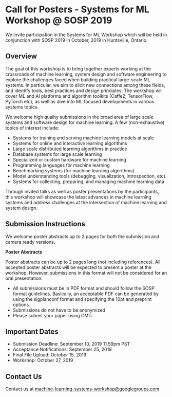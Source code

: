 # Call for Posters - Systems for ML Workshop @ SOSP 2019
We invite participation in the Systems for ML Workshop which will be held in conjunction with SOSP 2019 in October, 2019 in Huntsville, Ontario. 

## Overview

The goal of this workshop is to bring together experts working at the crossroads of machine learning, system design and software engineering to explore the challenges faced when building practical large-scale ML systems. In particular, we aim to elicit new connections among these fields, and identify tools, best practices and design principles. The workshop will cover ML and AI platforms and algorithm toolkits (Caffe2, TensorFlow, PyTorch etc), as well as dive into ML focused developments in various systems topics.
 
We welcome high quality submissions in the broad area of large scale systems and software design for machine learning.   A few (non-exhaustive) topics of interest include:
* Systems for training and serving machine learning models at scale
* Systems for online and interactive learning algorithms
* Large scale distributed learning algorithms in practice
* Database systems for large scale learning
* Specialized or custom hardware for machine learning
* Programming languages for machine learning
* Benchmarking systems (for machine learning algorithms)
* Model understanding tools (debugging, visualization, introspection, etc).
* Systems for collecting, preparing, and managing machine learning data

Through invited talks as well as poster presentations by the participants, this workshop will showcase the latest advances in machine learning systems and address challenges at the intersection of machine learning and system design.

<!-- *This year, the Systems for ML workshop will be part of a two day workshop series on ML and Systems. In conjunction with this workshop, there will be a workshop on ML for Systems.
Work on machine learning for system design (e.g. learning for job scheduling, configuration tuning, database query optimization) is better suited for submission to that workshop.
See their Call for Papers for more details.* -->

## Submission Instructions

We welcome poster abstracts up to 2 pages for both the submission and camera ready versions.

__Poster Abstracts__

Poster abstracts can be up to 2 pages long (not including references). All accepted poster abstracts will be expected to present
a poster at the workshop. However, submissions in this format will not be considered for an oral presentation.

* All submissions must be in PDF format and should follow the SOSP format guidelines. Basically, an acceptable PDF can be generated by using the sigplanconf format and specifying the 10pt and preprint options.
* Submissions do not have to be anonymized
* Please submit your paper using CMT: <link coming soon>


## Important Dates
* Submission Deadline: September 10, 2019 11.59pm PST
* Acceptance Notifications: September 25, 2019
* Final File Upload: October 15, 2019
* Workshop: October 27, 2019

## Contact Us
Contact us at machine-learning-systems-workshop@googlegroups.com 

